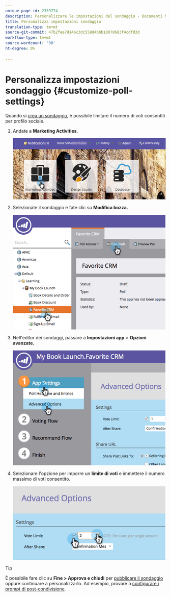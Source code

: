 ```yaml
---
unique-page-id: 2359774
description: Personalizzare le impostazioni del sondaggio - Documenti Marketo - Documentazione del prodotto
title: Personalizza impostazioni sondaggio
translation-type: tm+mt
source-git-commit: 47b2fee7d146c3dc558d4bbb10070683f4cdfd3d
workflow-type: tm+mt
source-wordcount: '90'
ht-degree: 0%

---
```



# Personalizza impostazioni sondaggio {#customize-poll-settings}

Quando si [crea un sondaggio](create-a-poll.md), è possibile limitare il numero di voti consentiti per profilo sociale.

1. Andate a **Marketing Activities**.

   ![](assets/login-marketing-activities.png)

1. Selezionate il sondaggio e fate clic su **Modifica bozza.**

   ![](assets/image2014-9-19-10-3a56-3a37.png)

1. Nell&#39;editor dei sondaggi, passare a **Impostazioni app** > **Opzioni avanzate.**

   ![](assets/image2014-9-19-10-3a56-3a44.png)

1. Selezionare l&#39;opzione per imporre un **limite di voti** e immettere il numero massimo di voti consentito.

   ![](assets/image2014-9-19-10-3a56-3a54.png)

>[!TIP]
>
>È possibile fare clic su **Fine > Approva e chiudi** per [pubblicare il sondaggio](publish-a-poll.md) oppure continuare a personalizzarlo. Ad esempio, provare a [configurare i prompt di post-condivisione](../../../../product-docs/demand-generation/social/configuring-social-actions/configure-after-share-prompts.md).

